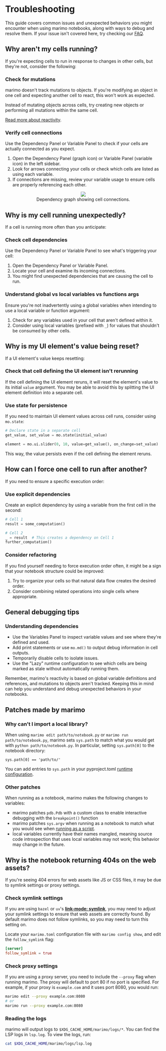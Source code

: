 # Troubleshooting

This guide covers common issues and unexpected behaviors you might encounter when using marimo notebooks, along with ways to debug and resolve them. If your issue isn't covered here, try checking our [FAQ](../faq.md).

## Why aren't my cells running?

If you're expecting cells to run in response to changes in other cells, but they're not, consider the following:

### Check for mutations

marimo doesn't track mutations to objects. If you're modifying an object in one cell and expecting another cell to react, this won't work as expected.

Instead of mutating objects across cells, try creating new objects or performing all mutations within the same cell.

[Read more about reactivity](../guides/reactivity.md).

### Verify cell connections

Use the Dependency Panel or Variable Panel to check if your cells are actually connected as you expect.

1. Open the Dependency Panel (graph icon) or Variable Panel (variable icon) in the left sidebar.
2. Look for arrows connecting your cells or check which cells are listed as using each variable.
3. If connections are missing, review your variable usage to ensure cells are properly referencing each other.

<div align="center">
<figure>
<img src="/_static/docs-dependency-graph.png"/>
<figcaption>
Dependency graph showing cell connections.
</figcaption>
</figure>
</div>

## Why is my cell running unexpectedly?

If a cell is running more often than you anticipate:

### Check cell dependencies

Use the Dependency Panel or Variable Panel to see what's triggering your cell:

1. Open the Dependency Panel or Variable Panel.
2. Locate your cell and examine its incoming connections.
3. You might find unexpected dependencies that are causing the cell to run.

### Understand global vs local variables vs functions args

Ensure you're not inadvertently using a global variables when intending to use a local variable or function argument:

1. Check for any variables used in your cell that aren't defined within it.
2. Consider using local variables (prefixed with `_`) for values that shouldn't be consumed by other cells.

## Why is my UI element's value being reset?

If a UI element's value keeps resetting:

### Check that cell defining the UI element isn't rerunning

If the cell defining the UI element reruns, it will reset the element's value to its initial `value` argument. You may be able to avoid this by splitting the UI element definition into a separate cell.

### Use state for persistence

If you need to maintain UI element values across cell runs, consider using `mo.state`:

```python
# Declare state in a separate cell
get_value, set_value = mo.state(initial_value)
```

```python
element = mo.ui.slider(0, 10, value=get_value(), on_change=set_value)
```

This way, the value persists even if the cell defining the element reruns.

## How can I force one cell to run after another?

If you need to ensure a specific execution order:

### Use explicit dependencies

Create an explicit dependency by using a variable from the first cell in the second:

```python
# Cell 1
result = some_computation()
```

```python
# Cell 2
_ = result  # This creates a dependency on Cell 1
further_computation()
```

### Consider refactoring

If you find yourself needing to force execution order often, it might be a sign that your notebook structure could be improved:

1. Try to organize your cells so that natural data flow creates the desired order.
2. Consider combining related operations into single cells where appropriate.

## General debugging tips

### Understanding dependencies

- Use the Variables Panel to inspect variable values and see where they're defined and used.
- Add print statements or use `mo.md()` to output debug information in cell outputs.
- Temporarily disable cells to isolate issues.
- Use the "Lazy" runtime configuration to see which cells are being marked as stale without automatically running them.

Remember, marimo's reactivity is based on global variable definitions and references, and mutations to objects aren't tracked. Keeping this in mind can help you understand and debug unexpected behaviors in your notebooks.

## Patches made by marimo

### Why can't I import a local library?

When using `marimo edit path/to/notebook.py` or `marimo run
path/to/notebook.py`, marimo sets `sys.path` to match what you would get with
`python path/to/notebook.py`. In particular, setting `sys.path[0]` to the notebook
directory:

```
sys.path[0] == 'path/to/'
```

You can add entries to `sys.path` in your pyproject.toml [runtime configuration](../guides/configuration/runtime_configuration.md).

### Other patches

When running as a notebook, marimo makes the following changes to variables:

- marimo patches `pdb.Pdb` with a custom class to enable interactive debugging
  with the `breakpoint()` function
- marimo patches `sys.argv` when running as a notebook to match what you would
  see when [running as a script](../guides/scripts.md).
- local variables currently have their names mangled, meaning source code introspection
  that uses local variables may not work; this behavior may change in the future.

## Why is the notebook returning 404s on the web assets?

If you're seeing 404 errors for web assets like JS or CSS files, it may be due to symlink settings or proxy settings.

### Check symlink settings

If you are using `bazel` or `uv`'s [**link-mode: symlink**](https://docs.astral.sh/uv/reference/settings/#link-mode), you may need to adjust your symlink settings to ensure that web assets are correctly found. By default marimo does not follow symlinks, so you may need to turn this setting on.

Locate your `marimo.toml` configuration file with `marimo config show`, and edit the `follow_symlink` flag:

```toml title="marimo.toml"
[server]
follow_symlink = true
```

### Check proxy settings

If you are using a proxy server, you need to include the `--proxy` flag when running marimo. The proxy will default to port 80 if no port is specified. For example, if your proxy is `example.com` and it uses port 8080, you would run:

```bash
marimo edit --proxy example.com:8080
# or
marimo run --proxy example.com:8080
```

### Reading the logs

marimo will output logs to `$XDG_CACHE_HOME/marimo/logs/*`. You can find the LSP logs in `lsp.log`. To view the logs, run:

```bash
cat $XDG_CACHE_HOME/marimo/logs/lsp.log
```
